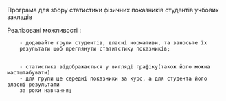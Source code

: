   Програма для збору статистики 
  фізичних показників студентів учбових закладів 
  
  Реалізовані можливості : 
        
        
        - додавайте групи студентів, власні нормативи, та заносьте їх 
        результати щоб преглянути статитстику показників;
        
        
        - статистика відображається у вигляді графіку(також його можна мастштабувати)
        - для групи це середні показники за курс, а для студента його власні результати
        за роки навчання;
  
  
